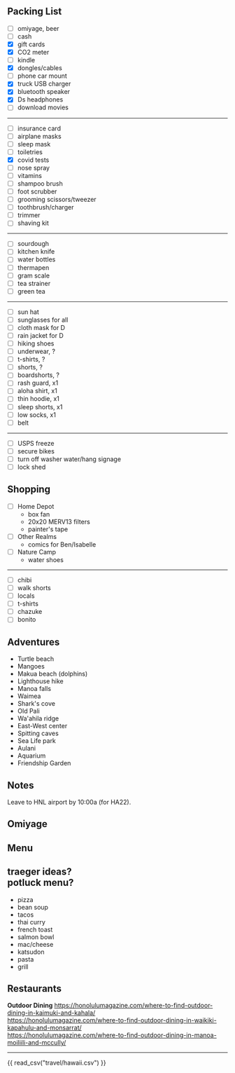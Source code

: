 ## Packing List
- [ ] omiyage, beer
- [ ] cash
- [X] gift cards
- [X] CO2 meter
- [ ] kindle
- [X] dongles/cables
- [ ] phone car mount
- [X] truck USB charger
- [X] bluetooth speaker
- [X] Ds headphones
- [ ] download movies
---
- [ ] insurance card
- [ ] airplane masks
- [ ] sleep mask
- [ ] toiletries
- [X] covid tests
- [ ] nose spray
- [ ] vitamins
- [ ] shampoo brush
- [ ] foot scrubber
- [ ] grooming scissors/tweezer
- [ ] toothbrush/charger
- [ ] trimmer
- [ ] shaving kit
---
- [ ] sourdough
- [ ] kitchen knife
- [ ] water bottles
- [ ] thermapen
- [ ] gram scale
- [ ] tea strainer
- [ ] green tea
---
- [ ] sun hat
- [ ] sunglasses for all
- [ ] cloth mask for D
- [ ] rain jacket for D
- [ ] hiking shoes
- [ ] underwear, ?
- [ ] t-shirts, ?
- [ ] shorts, ?
- [ ] boardshorts, ?
- [ ] rash guard, x1
- [ ] aloha shirt, x1
- [ ] thin hoodie, x1
- [ ] sleep shorts, x1
- [ ] low socks, x1
- [ ] belt
---
- [ ] USPS freeze
- [ ] secure bikes
- [ ] turn off washer water/hang signage
- [ ] lock shed

## Shopping
- [ ] Home Depot
	* box fan
	* 20x20 MERV13 filters
	* painter's tape
- [ ] Other Realms
	* comics for Ben/Isabelle
- [ ] Nature Camp
	* water shoes
---
- [ ] chibi
- [ ] walk shorts
- [ ] locals
- [ ] t-shirts
- [ ] chazuke
- [ ] bonito

## Adventures
* Turtle beach
* Mangoes
* Makua beach (dolphins)
* Lighthouse hike
* Manoa falls
* Waimea
* Shark's cove
* Old Pali
* Wa'ahila ridge
* East-West center
* Spitting caves
* Sea Life park
* Aulani
* Aquarium
* Friendship Garden

## Notes
Leave to HNL airport by 10:00a (for HA22).  

## Omiyage

## Menu  
traeger ideas?  
potluck menu?  
---
* pizza
* bean soup
* tacos
* thai curry
* french toast
* salmon bowl
* mac/cheese
* katsudon
* pasta
* grill

## Restaurants
**Outdoor Dining**
https://honolulumagazine.com/where-to-find-outdoor-dining-in-kaimuki-and-kahala/  
https://honolulumagazine.com/where-to-find-outdoor-dining-in-waikiki-kapahulu-and-monsarrat/  
https://honolulumagazine.com/where-to-find-outdoor-dining-in-manoa-moiliili-and-mccully/  

---
{{ read_csv("travel/hawaii.csv") }}
